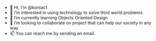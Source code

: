 - 👋 Hi, I’m @kontac1
- 👀 I’m interested in using technology to solve third world problems.
- 🌱 I’m currently learning Objects Oriented Design 
- 💞️ I’m looking to collaborate on project that can help our society in any way
- 📫 You can reach me by sending an email. 

<!---
kontac1/kontac1 is a ✨ special ✨ repository because its `README.md` (this file) appears on your GitHub profile.
You can click the Preview link to take a look at your changes.
--->
